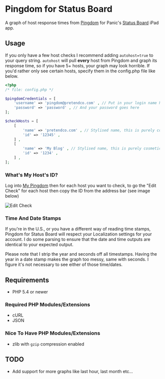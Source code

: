 # Pingdom for Status Board
A graph of host response times from [Pingdom](http://pingdom.com) for Panic's [Status Board](http://panic.com/statusboard/) iPad app.

## Usage
If you only have a few host checks I recommend adding ```autohost=true``` to your query string.  ```autohost``` will pull __every__ host from Pingdom and graph its response time, so if you have 5+ hosts, your graph may look horrible.  If you'd rather only see certain hosts, specify them in the config.php file like below.

```php
<?php
/* file: config.php */

$pingdomCredentials = [
	'username' => 'pingdom@pretendco.com' , // Put in your login name here
	'password' => 'password' , // And your password goes here
];

$checkHosts = [
	[
		'name' => 'pretendco.com' , // Stylised name, this is purely cosmetic
		'id' => '12345' ,
	] ,
	[
		'name' => 'My Blog' , // Stylised name, this is purely cosmetic
		'id' => '1234' ,
	] ,
];
```

### What's My Host's ID?

Log into [My Pingdom](https://my.pingdom.com) then for each host you want to check, to go the "Edit Check" for each host then copy the ID from the address bar (see image below)

![Edit Check](http://www.yesdevnull.net/wp-content/uploads/2014/01/Edit_Check.png)

### Time And Date Stamps

If you're in the U.S., or you have a different way of reading time stamps, Pingdom for Status Board will respect your Localization settings for your account.  I do some parsing to ensure that the date and time outputs are identical to your expected output.

Please note that I strip the year and seconds off all timestamps.  Having the year in a date stamp makes the graph too messy, same with seconds.  I figure it's not necessary to see either of those time/dates.


## Requirements
- PHP 5.4 or newer

### Required PHP Modules/Extensions
- cURL
- JSON

### Nice To Have PHP Modules/Extensions
- zlib with ```gzip``` compression enabled

## TODO
- Add support for more graphs like last hour, last month etc...

